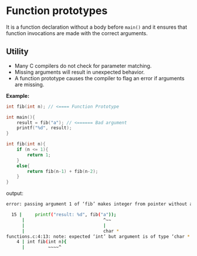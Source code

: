 
# Function prototypes

It is a function declaration without a body before `main()` and it ensures that function invocations are made with the correct arguments.

## Utility

- Many C compilers do not check for parameter matching.
- Missing arguments will result in unexpected behavior.
- A function prototype causes the compiler to flag an error if arguments are missing.

**Example:**

```C
int fib(int n); // <==== Function Prototype 

int main(){
	result = fib("a"); // <====== Bad argument 
	printf("%d", result);
}

int fib(int n){
	if (n <= 1){
		return 1;
	}
	else{
		return fib(n-1) + fib(n-2);
	}
}

```

output:
```bash
error: passing argument 1 of ‘fib’ makes integer from pointer without a cast.

  15 |     printf("result: %d", fib("a"));
      |                              ^~~
      |                              |
      |                              char *
functions.c:4:13: note: expected ‘int’ but argument is of type ‘char *’
    4 | int fib(int n){
      |         ~~~~^

```